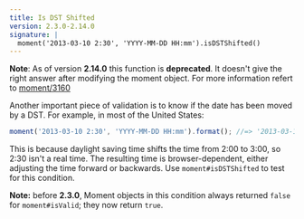 ```yaml
---
title: Is DST Shifted
version: 2.3.0-2.14.0
signature: |
  moment('2013-03-10 2:30', 'YYYY-MM-DD HH:mm').isDSTShifted()
---
```


**Note**: As of version **2.14.0** this function is **deprecated**. It doesn't give
the right answer after modifying the moment object. For more information refert
to [moment/3160](https://github.com/moment/moment/pull/3160)

Another important piece of validation is to know if the date has been moved by a DST. For example, in most of the United States:

```javascript
moment('2013-03-10 2:30', 'YYYY-MM-DD HH:mm').format(); //=> '2013-03-10T01:30:00-05:00'
```

This is because daylight saving time shifts the time from 2:00 to 3:00, so 2:30 isn't a real time. The resulting time is browser-dependent, either adjusting the time forward or backwards. Use `moment#isDSTShifted` to test for this condition.

**Note:** before **2.3.0**, Moment objects in this condition always returned `false` for `moment#isValid`; they now return `true`.
